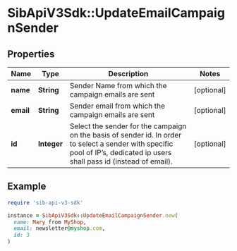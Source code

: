 # SibApiV3Sdk::UpdateEmailCampaignSender

## Properties

| Name | Type | Description | Notes |
| ---- | ---- | ----------- | ----- |
| **name** | **String** | Sender Name from which the campaign emails are sent | [optional] |
| **email** | **String** | Sender email from which the campaign emails are sent | [optional] |
| **id** | **Integer** | Select the sender for the campaign on the basis of sender id. In order to select a sender with specific pool of IP’s, dedicated ip users shall pass id (instead of email). | [optional] |

## Example

```ruby
require 'sib-api-v3-sdk'

instance = SibApiV3Sdk::UpdateEmailCampaignSender.new(
  name: Mary from MyShop,
  email: newsletter@myshop.com,
  id: 3
)
```

